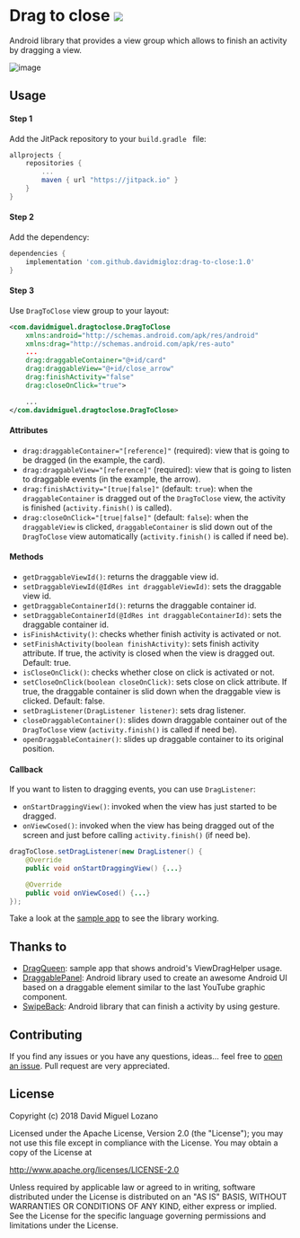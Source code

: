 # Drag to close  [![](https://jitpack.io/v/davidmigloz/drag-to-close.svg)](https://jitpack.io/#davidmigloz/drag-to-close)

Android library that provides a view group which allows to finish an activity by dragging a view.

![image](img/screenshot.gif)

## Usage

#### Step 1

Add the JitPack repository to your `build.gradle ` file:

```gradle
allprojects {
	repositories {
		...
		maven { url "https://jitpack.io" }
	}
}
```

#### Step 2

Add the dependency:

```gradle
dependencies {
	implementation 'com.github.davidmigloz:drag-to-close:1.0'
}
```

#### Step 3

Use `DragToClose` view group to your layout:

```xml
<com.davidmiguel.dragtoclose.DragToClose
    xmlns:android="http://schemas.android.com/apk/res/android"
    xmlns:drag="http://schemas.android.com/apk/res-auto"
    ...
    drag:draggableContainer="@+id/card"
    drag:draggableView="@+id/close_arrow"
    drag:finishActivity="false"
    drag:closeOnClick="true">

    ...
</com.davidmiguel.dragtoclose.DragToClose>  
```

#### Attributes

- `drag:draggableContainer="[reference]"` (required): view that is going to be dragged (in the example, the card).
- `drag:draggableView="[reference]"` (required): view that is going to listen to draggable events (in the example, the arrow).
- `drag:finishActivity="[true|false]"` (default: `true`): when the `draggableContainer` is dragged out of the `DragToClose` view, the activity is finished (`activity.finish()` is called).
- `drag:closeOnClick="[true|false]"` (default: `false`): when the `draggableView` is clicked, `draggableContainer` is slid down out of the `DragToClose` view automatically (`activity.finish()` is called if need be).

#### Methods

- `getDraggableViewId()`: returns the draggable view id.
- `setDraggableViewId(@IdRes int draggableViewId)`: sets the draggable view id.
- `getDraggableContainerId()`: returns the draggable container id.
- `setDraggableContainerId(@IdRes int draggableContainerId)`: sets the draggable container id.
- `isFinishActivity()`: checks whether finish activity is activated or not.
- `setFinishActivity(boolean finishActivity)`: sets finish activity attribute. If true, the activity is closed when the view is dragged out. Default: true.
- `isCloseOnClick()`: checks whether close on click is activated or not.
- `setCloseOnClick(boolean closeOnClick)`: sets close on click attribute. If true, the draggable container is slid down when the draggable view is clicked. Default: false.
- `setDragListener(DragListener listener)`: sets drag listener.
- `closeDraggableContainer()`: slides down draggable container out of the `DragToClose` view (`activity.finish()` is called if need be).
- `openDraggableContainer()`: slides up draggable container to its original position.

#### Callback

If you want to listen to dragging events, you can use `DragListener`:

- `onStartDraggingView()`: invoked when the view has just started to be dragged.
- `onViewCosed()`: invoked when the view has being dragged out of the screen and just before calling `activity.finish()` (if need be).

```java
dragToClose.setDragListener(new DragListener() {
    @Override
    public void onStartDraggingView() {...}

    @Override
    public void onViewCosed() {...}
});
```

Take a look at the [sample app](https://github.com/davidmigloz/drag-to-close/tree/master/sample) to see the library working.

## Thanks to

- [DragQueen](https://github.com/fedepaol/dragqueen): sample app that shows android's ViewDragHelper usage.
- [DraggablePanel](https://github.com/pedrovgs/DraggablePanel): Android library used to create an awesome Android UI based on a draggable element similar to the last YouTube graphic component.
- [SwipeBack](https://github.com/liuguangqiang/SwipeBack): Android library that can finish a activity by using gesture.

## Contributing

If you find any issues or you have any questions, ideas... feel free to [open an issue](https://github.com/davidmigloz/drag-to-close/issues/new).
Pull request are very appreciated.

## License

Copyright (c) 2018 David Miguel Lozano

Licensed under the Apache License, Version 2.0 (the "License");
you may not use this file except in compliance with the License.
You may obtain a copy of the License at

http://www.apache.org/licenses/LICENSE-2.0

Unless required by applicable law or agreed to in writing, software
distributed under the License is distributed on an "AS IS" BASIS,
WITHOUT WARRANTIES OR CONDITIONS OF ANY KIND, either express or implied.
See the License for the specific language governing permissions and
limitations under the License.
